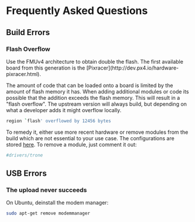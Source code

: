 # Frequently Asked Questions


## Build Errors

### Flash Overflow

<aside class="tip">
Use the FMUv4 architecture to obtain double the flash. The first available board from this generation is the [Pixracer](http://dev.px4.io/hardware-pixracer.html).
</aside>

The amount of code that can be loaded onto a board is limited by the amount of flash memory it has. When adding additional modules or code its possible that the addition exceeds the flash memory. This will result in a "flash overflow". The upstream version will always build, but depending on what a developer adds it might overflow locally.

<div class="host-code"></div>

```sh
region `flash' overflowed by 12456 bytes
```

To remedy it, either use more recent hardware or remove modules from the build which are not essential to your use case. The configurations are stored [here](https://github.com/PX4/Firmware/tree/master/cmake/configs). To remove a module, just comment it out:

<div class="host-code"></div>

```cmake
#drivers/trone
```

## USB Errors

### The upload never succeeds

On Ubuntu, deinstall the modem manager:

```sh
sudo apt-get remove modemmanager
```
